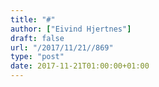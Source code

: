 ```yaml
---
title: "#"
author: ["Eivind Hjertnes"]
draft: false
url: "/2017/11/21//869"
type: "post"
date: 2017-11-21T01:00:00+01:00
---
```


